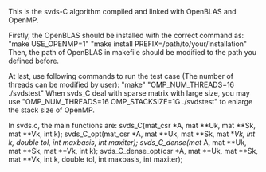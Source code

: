 This is the svds-C algorithm compiled and linked with OpenBLAS and OpenMP.

Firstly, the OpenBLAS should be installed with the correct command as:
    "make USE_OPENMP=1"
    "make install PREFIX=/path/to/your/installation"
Then, the path of OpenBLAS in makefile should be modified to the path you defined before.

At last, use following commands to run the test case (The number of threads can be modified by user):
    "make"
    "OMP_NUM_THREADS=16 ./svdstest"
When svds_C deal with sparse matrix with large size, you may use
    "OMP_NUM_THREADS=16 OMP_STACKSIZE=1G ./svdstest"
to enlarge the stack size of OpenMP.

In svds.c, the main functions are:
    svds_C(mat_csr *A, mat **Uk, mat **Sk, mat **Vk, int k);
    svds_C_opt(mat_csr *A, mat **Uk, mat **Sk, mat **Vk, int k, double tol, int maxbasis, int maxiter);
    svds_C_dense(mat* A, mat **Uk, mat **Sk, mat **Vk, int k);
    svds_C_dense_opt(csr *A, mat **Uk, mat **Sk, mat **Vk, int k, double tol, int maxbasis, int maxiter);
    
